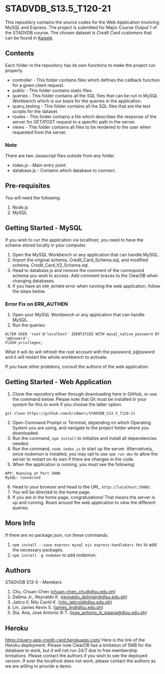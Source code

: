 # STADVDB_S13.5_T120-21

This repository contains the source codes for the Web Application involving MySQL and Express. The project is submitted for Major Course Output 1 of the STADVDB course. The chosen dataset is *Credit Card customers* that can be found in [Kaggle](https://www.kaggle.com/sakshigoyal7/credit-card-customers).

## Contents

Each folder in the repository has its own functions to make the project run properly.

- controller - This folder contains files which defines the callback function for a given client request.
- public - This folder contains static files.
- queries - This folder contains all the SQL files that can be run in MySQL Workbench which is our basis for the queries in the application.
- query_testing - This folder contains all the SQL files that are the test scripts for the dataset.
- routes - This folder contains a file which describes the response of the server for GET/POST request to a specific path in the server.
- views - This folder contains all files to be rendered to the user when requested from the server.

### Note

There are two Javascript files outside from any folder.

- index.js - Main entry point.
- database.js - Contains which database to connect.

## Pre-requisites

You will need the following:
1. Node.js
2. MySQL

## Getting Started - MySQL

If you wish to run the application via localhost, you need to have the schema stored locally in your computer.

1. Open the MySQL Workbench or any application that can handle MySQL.
2. Import the original schema, Credit_Card_Schema.sql, and modified schema, Credit_Card_V2_Schema.sql.
3. Head to database.js and remove the comment of the correspond schema you wish to access. Add comment braces to the ClearDB when changing databases.
4. If you have an `ERR_AUTHEN` error when running the web application, follow the steps below.

### Error Fix on ERR_AUTHEN

1. Open your MySQL Workbench or any application that can handle MySQL.
2. Run the queries:
```
ALTER USER 'root'@'localhost' IDENTIFIED WITH mysql_native_password BY 'p@ssword';
FLUSH privileges;
```
What it will do will refresh the root account with the password, p@ssword and it will restart the whole workbench to activate.

If you have other problems, consult the authors of the web application.

## Getting Started - Web Application

1. Clone the repository either through downloading here in GitHub, or use the command below. Please note that Git must be installed in your system for this to work if you choose the latter option.
```
git clone https://github.com/Gridmerc/STADVDB_S13.5_T120-21
```

2. Open Command Prompt or Terminal, depending on which Operating System you are using, and navigate to the project folder where you downloaded.
3. Run the command, `npm install` to initialize and install all dependencies needed.
4. Run the command, `node index.js` to start up the server. Alternatively, since nodemon is installed, you may opt to use `npm run dev` to allow the server to restart on its own if there are changes in the code.
5. When the application is running, you must see the following:
```
APP: Running at Port 5000
MySQL: Connected
```
6. Head to your browser and head to the URL, `http://localhost:5000/`.
7. You will be directed to the home page.
8. If you are in the home page, congratulations! That means the server is up and running. Roam around the web application to view the different queries.

## More Info

If there are no package.json, run these commands.
1. `npm install --save express mysql ejs express-handlebars hbs` to add the necessary packages.
2. `npm install -g nodemon` to add nodemon.

## Authors

STADVDB S13-5 - Members
1. Chu, Chuan-Chen (chuan-chen_chu@dlsu.edu.ph)
2. Delima Jr., Reynaldo K. (reynaldo_delimajr@dlsu.edu.ph)
3. Jatico II, Nilo Cantil K. (nilo_jaticoii@dlsu.edu.ph)
4. Lin, James Kevin S. (james_lin@dlsu.edu.ph)
5. Sta. Ana, Jose Antonio III T. (jose_antonio_iii_staana@dlsu.edu.ph)

## Heroku
https://query-app-credit-card.herokuapp.com/
Here is the link of the Heroku deployment. Please note ClearDB has a limitation of 5MB for the database to work, but it will not run 24/7 due to free membership limitations. Please contact the authors if you wish to see the deployed version. If ever the localhost does not work, please contact the authors as we are willing to provide a demo.
